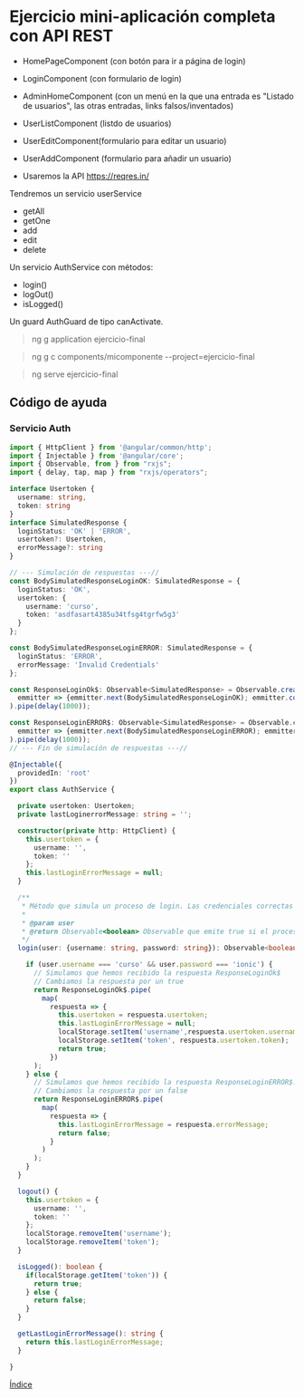 # Ejercicio mini-aplicación completa con API REST

- HomePageComponent (con botón para ir a página de login)
- LoginComponent (con formulario de login)
- AdminHomeComponent (con un menú en la que una entrada es "Listado de usuarios", las otras entradas, links falsos/inventados)
- UserListComponent (listdo de usuarios)
- UserEditComponent(formulario para editar un usuario)
- UserAddComponent (formulario para añadir un usuario)

- Usaremos la API https://reqres.in/

Tendremos un servicio userService

- getAll
- getOne
- add
- edit
- delete

Un servicio AuthService con métodos:

- login()
- logOut()
- isLogged()

Un guard AuthGuard de tipo canActivate.

> ng g application ejercicio-final

> ng g c components/micomponente --project=ejercicio-final

> ng serve ejercicio-final

## Código de ayuda

### Servicio Auth

```ts
import { HttpClient } from '@angular/common/http';
import { Injectable } from '@angular/core';
import { Observable, from } from "rxjs";
import { delay, tap, map } from "rxjs/operators";

interface Usertoken {
  username: string, 
  token: string
}
interface SimulatedResponse {
  loginStatus: 'OK' | 'ERROR',
  usertoken?: Usertoken,
  errorMessage?: string
}

// --- Simulación de respuestas ---//
const BodySimulatedResponseLoginOK: SimulatedResponse = {
  loginStatus: 'OK',
  usertoken: {
    username: 'curso',
    token: 'asdfasart4385u34tfsg4tgrfw5g3'
  }
};

const BodySimulatedResponseLoginERROR: SimulatedResponse = {
  loginStatus: 'ERROR',
  errorMessage: 'Invalid Credentials'
};

const ResponseLoginOk$: Observable<SimulatedResponse> = Observable.create(
  emmitter => {emmitter.next(BodySimulatedResponseLoginOK); emmitter.complete()}
).pipe(delay(1000));

const ResponseLoginERROR$: Observable<SimulatedResponse> = Observable.create(
  emmitter => {emmitter.next(BodySimulatedResponseLoginERROR); emmitter.complete()}
).pipe(delay(1000));
// --- Fin de simulación de respuestas ---//

@Injectable({
  providedIn: 'root'
})
export class AuthService {

  private usertoken: Usertoken;
  private lastLoginerrorMessage: string = '';

  constructor(private http: HttpClient) { 
    this.usertoken = {
      username: '',
      token: ''
    };
    this.lastLoginErrorMessage = null;
  }

  /**
   * Método que simula un proceso de login. Las credenciales correctas son usuario: curso, password: ionic
   *
   * @param user
   * @return Observable<boolean> Observable que emite true si el proceso de login ha ido bien y emite false si ha ido mal
   */
  login(user: {username: string, password: string}): Observable<boolean> {

    if (user.username === 'curso' && user.password === 'ionic') { 
      // Simulamos que hemos recibido la respuesta ResponseLoginOk$
      // Cambiamos la respuesta por un true
      return ResponseLoginOk$.pipe(
        map(
          respuesta => {
            this.usertoken = respuesta.usertoken;
            this.lastLoginErrorMessage = null;
            localStorage.setItem('username',respuesta.usertoken.username);
            localStorage.setItem('token', respuesta.usertoken.token);
            return true;
          })
      );
    } else {
      // Simulamos que hemos recibido la respuesta ResponseLoginERROR$.
      // Cambiamos la respuesta por un false
      return ResponseLoginERROR$.pipe(
        map(
          respuesta => {
            this.lastLoginErrorMessage = respuesta.errorMessage;
            return false;
          }
        )
      );
    }
  }

  logout() {
    this.usertoken = {
      username: '',
      token: ''
    };
    localStorage.removeItem('username');
    localStorage.removeItem('token');
  }

  isLogged(): boolean {
    if(localStorage.getItem('token')) {
      return true;
    } else {
      return false;
    }
  }

  getLastLoginErrorMessage(): string {
    return this.lastLoginErrorMessage;
  }

}
```

[Índice](index.md)
